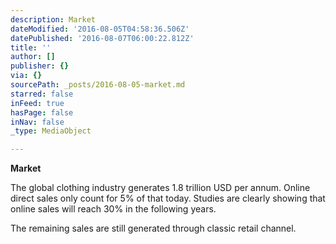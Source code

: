 ```yaml
---
description: Market
dateModified: '2016-08-05T04:58:36.506Z'
datePublished: '2016-08-07T06:00:22.812Z'
title: ''
author: []
publisher: {}
via: {}
sourcePath: _posts/2016-08-05-market.md
starred: false
inFeed: true
hasPage: false
inNav: false
_type: MediaObject

---
```

**Market**

The global clothing industry generates 1.8 trillion USD per annum. Online direct sales only count for 5% of that today. Studies are clearly showing that online sales will reach 30% in the following years.

The remaining sales are still generated through classic retail channel.